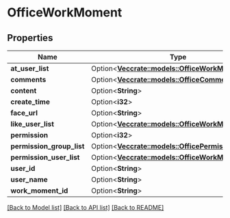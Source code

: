 # OfficeWorkMoment

## Properties

Name | Type | Description | Notes
------------ | ------------- | ------------- | -------------
**at_user_list** | Option<[**Vec<crate::models::OfficeWorkMomentUser>**](OfficeWorkMomentUser.md)> |  | [optional]
**comments** | Option<[**Vec<crate::models::OfficeComment>**](OfficeComment.md)> |  | [optional]
**content** | Option<**String**> |  | [optional]
**create_time** | Option<**i32**> |  | [optional]
**face_url** | Option<**String**> |  | [optional]
**like_user_list** | Option<[**Vec<crate::models::OfficeWorkMomentUser>**](OfficeWorkMomentUser.md)> |  | [optional]
**permission** | Option<**i32**> |  | [optional]
**permission_group_list** | Option<[**Vec<crate::models::OfficePermissionGroup>**](OfficePermissionGroup.md)> |  | [optional]
**permission_user_list** | Option<[**Vec<crate::models::OfficeWorkMomentUser>**](OfficeWorkMomentUser.md)> |  | [optional]
**user_id** | Option<**String**> |  | [optional]
**user_name** | Option<**String**> |  | [optional]
**work_moment_id** | Option<**String**> |  | [optional]

[[Back to Model list]](../README.md#documentation-for-models) [[Back to API list]](../README.md#documentation-for-api-endpoints) [[Back to README]](../README.md)


